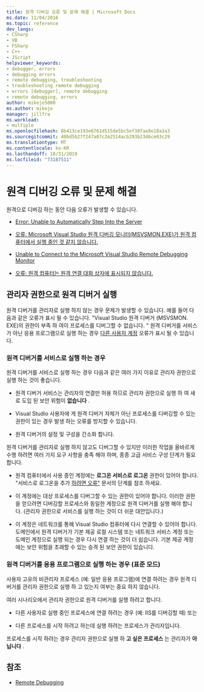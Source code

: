 ```yaml
---
title: 원격 디버깅 오류 및 문제 해결 | Microsoft Docs
ms.date: 11/04/2016
ms.topic: reference
dev_langs:
- CSharp
- VB
- FSharp
- C++
- JScript
helpviewer_keywords:
- debugger, errors
- debugging errors
- remote debugging, troubleshooting
- troubleshooting remote debugging
- errors [debugger], remote debugging
- remote debugging, errors
author: mikejo5000
ms.author: mikejo
manager: jillfra
ms.workload:
- multiple
ms.openlocfilehash: 8b413ce193e6761d515de5bc5ef30fae8e18a3a3
ms.sourcegitcommit: 40bd5b27f247a07c2e2514acb293b23d6ce03c29
ms.translationtype: MT
ms.contentlocale: ko-KR
ms.lasthandoff: 10/31/2019
ms.locfileid: "73187511"
---
```

# <a name="remote-debugging-errors-and-troubleshooting"></a>원격 디버깅 오류 및 문제 해결

원격으로 디버깅 하는 동안 다음 오류가 발생할 수 있습니다.

- [Error: Unable to Automatically Step Into the Server](../debugger/error-unable-to-automatically-step-into-the-server.md)

- [오류: Microsoft Visual Studio 원격 디버깅 모니터(MSVSMON.EXE)가 원격 컴퓨터에서 실행 중인 것 같지 않습니다.](error-remote-debugging-monitor-msvsmon-exe-does-not-appear-to-be-running.md)

- [Unable to Connect to the Microsoft Visual Studio Remote Debugging Monitor](../debugger/unable-to-connect-to-the-microsoft-visual-studio-remote-debugging-monitor.md)

- [오류: 원격 컴퓨터는 원격 연결 대화 상자에 표시되지 않습니다.](../debugger/error-remote-machine-does-not-appear-in-a-remote-connections-dialog.md)

## <a name="run-the-remote-debugger-as-an-administrator"></a>관리자 권한으로 원격 디버거 실행

원격 디버거를 관리자로 실행 하지 않는 경우 문제가 발생할 수 있습니다. 예를 들어 다음과 같은 오류가 표시 될 수 있습니다. "Visual Studio 원격 디버거 (MSVSMON. EXE)의 권한이 부족 하 여이 프로세스를 디버그할 수 없습니다. " 원격 디버거를 서비스가 아닌 응용 프로그램으로 실행 하는 경우 [다른 사용자 계정](error-the-microsoft-visual-studio-remote-debugging-monitor-on-the-remote-computer-is-running-as-a-different-user.md) 오류가 표시 될 수 있습니다.

### <a name="when-running-the-remote-debugger-as-a-service"></a>원격 디버거를 서비스로 실행 하는 경우

원격 디버거를 서비스로 실행 하는 경우 다음과 같은 여러 가지 이유로 관리자 권한으로 실행 하는 것이 좋습니다.

- 원격 디버거 서비스는 관리자의 연결만 허용 하므로 관리자 권한으로 실행 하 여 새로 도입 된 보안 위험이 **없습니다** .

- Visual Studio 사용자에 게 원격 디버거 자체가 아닌 프로세스를 디버깅할 수 있는 권한이 있는 경우 발생 하는 오류를 방지할 수 있습니다.

- 원격 디버거의 설정 및 구성을 간소화 합니다.

원격 디버거를 관리자로 실행 하지 않고도 디버그할 수 있지만 이러한 작업을 올바르게 수행 하려면 여러 가지 요구 사항을 충족 해야 하며, 종종 고급 서비스 구성 단계가 필요 합니다.

- 원격 컴퓨터에서 사용 중인 계정에는 **로그온 서비스로 로그온** 권한이 있어야 합니다. "서비스로 로그온을 추가 [하려면 오류"](error-the-visual-studio-remote-debugger-service-on-the-target-computer-cannot-connect-back-to-this-computer.md) 문서의 단계를 참조 하세요.

- 이 계정에는 대상 프로세스를 디버그할 수 있는 권한이 있어야 합니다. 이러한 권한을 얻으려면 디버깅할 프로세스와 동일한 계정으로 원격 디버거를 실행 해야 합니다. (관리자 권한으로 서비스를 실행 하는 것이 더 쉬운 대안입니다.) 

- 이 계정은 네트워크를 통해 Visual Studio 컴퓨터에 다시 연결할 수 있어야 합니다. 도메인에서 원격 디버거가 기본 제공 로컬 시스템 또는 네트워크 서비스 계정 또는 도메인 계정으로 실행 되는 경우 다시 연결 하는 것이 더 쉽습니다. 기본 제공 계정에는 보안 위험을 초래할 수 있는 승격 된 보안 권한이 있습니다.

### <a name="when-running-the-remote-debugger-as-an-application-normal-mode"></a>원격 디버거를 응용 프로그램으로 실행 하는 경우 (표준 모드)

사용자 고유의 비관리자 프로세스 (예: 일반 응용 프로그램)에 연결 하려는 경우 원격 디버거를 관리자 권한으로 실행 하 고 있는지 여부는 중요 하지 않습니다.

여러 시나리오에서 관리자 권한으로 원격 디버거를 실행 하려고 합니다.

- 다른 사용자로 실행 중인 프로세스에 연결 하려는 경우 (예: IIS를 디버깅할 때) 또는

- 다른 프로세스를 시작 하려고 하는데 실행 하려는 프로세스가 관리자입니다.

프로세스를 시작 하려는 경우 관리자 권한으로 실행 하 **고 싶은 프로세스** 는 관리자가 **아닙니다** .

## <a name="see-also"></a>참조
- [Remote Debugging](../debugger/remote-debugging.md)